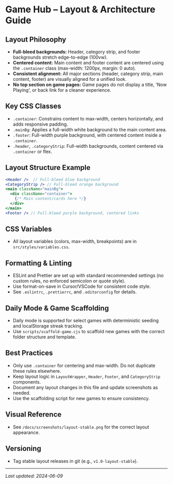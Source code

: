 <!-- 
PROTECTED FILE - DO NOT MODIFY
This file is used as a reference for:
- Game Hub layout and architecture guide
- Layout philosophy and structure
- CSS class specifications and usage
- Best practices for layout implementation

TO UPDATE THIS FILE:
1. Create backup: cp architecture.md docs/backups/architecture.md.[date]
2. Remove protection temporarily if needed
3. Make changes and test thoroughly
4. Update this header with change details
5. Commit with clear message explaining the update

Last Updated: 2024-01-15
Last Updated By: Assistant
Reason: Added protection disclaimer
-->

# Game Hub – Layout & Architecture Guide

## Layout Philosophy
- **Full-bleed backgrounds:** Header, category strip, and footer backgrounds stretch edge-to-edge (100vw).
- **Centered content:** Main content and footer content are centered using the `.container` class (max-width: 1200px, margin: 0 auto).
- **Consistent alignment:** All major sections (header, category strip, main content, footer) are visually aligned for a unified look.
- **No top section on game pages:** Game pages do not display a title, 'Now Playing', or back link for a cleaner experience.

## Key CSS Classes
- `.container`: Constrains content to max-width, centers horizontally, and adds responsive padding.
- `.mainBg`: Applies a full-width white background to the main content area.
- `.footer`: Full-width purple background, with centered content inside a `.container`.
- `.header`, `.categoryStrip`: Full-width backgrounds, content centered via `.container` or flex.

## Layout Structure Example
```jsx
<Header />  // Full-bleed blue background
<CategoryStrip /> // Full-bleed orange background
<main className="mainBg">
  <div className="container">
    {/* Main content/cards here */}
  </div>
</main>
<Footer /> // Full-bleed purple background, centered links
```

## CSS Variables
- All layout variables (colors, max-width, breakpoints) are in `src/styles/variables.css`.

## Formatting & Linting
- ESLint and Prettier are set up with standard recommended settings (no custom rules, no enforced semicolon or quote style).
- Use format-on-save in Cursor/VSCode for consistent code style.
- See `.eslintrc`, `.prettierrc`, and `.editorconfig` for details.

## Daily Mode & Game Scaffolding
- Daily mode is supported for select games with deterministic seeding and localStorage streak tracking.
- Use `scripts/scaffold-game.cjs` to scaffold new games with the correct folder structure and template.

## Best Practices
- Only use `.container` for centering and max-width. Do not duplicate these rules elsewhere.
- Keep layout logic in `LayoutWrapper`, `Header`, `Footer`, and `CategoryStrip` components.
- Document any layout changes in this file and update screenshots as needed.
- Use the scaffolding script for new games to ensure consistency.

## Visual Reference
- See `/docs/screenshots/layout-stable.png` for the correct layout appearance.

## Versioning
- Tag stable layout releases in git (e.g., `v1.0-layout-stable`).

---
_Last updated: 2024-06-09_ 